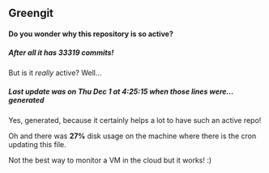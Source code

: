 ## Greengit

#### Do you wonder why this repository is so active?

##### After all it has 33319 commits!

But is it *really* active? Well...

##### Last update was on Thu Dec 1 at 4:25:15 when those lines were... generated

Yes, generated, because it certainly helps a lot to have such an active repo!

Oh and there was **27%** disk usage on the machine
where there is the cron updating this file.

Not the best way to monitor a VM in the cloud but it works! :)
